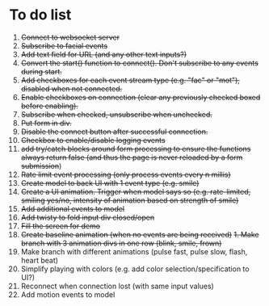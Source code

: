 # To do list
1. ~~Connect to websocket server~~
1. ~~Subscribe to facial events~~
1. ~~Add text field for URL (and any other text inputs?)~~
1. ~~Convert the start() function to connect(). Don't subscribe to any events during start.~~
1. ~~Add checkboxes for each event stream type (e.g. "fac" or "mot"), disabled when not connected.~~
1. ~~Enable checkboxes on connection (clear any previously checked boxed before enabling).~~
1. ~~Subscribe when checked, unsubscribe when unchecked.~~
1. ~~Put form in div.~~
1. ~~Disable the connect button after successful connection.~~
1. ~~Checkbox to enable/disable logging events~~
1. ~~add try/catch blocks around form processing to ensure the functions always return false (and thus the page is never reloaded by a form submission~~)
1. ~~Rate limit event processing (only process events every n millis)~~
1. ~~Create model to back UI with 1 event type (e.g. smile)~~
1. ~~Create a UI animation. Trigger when model says so (e.g. rate-limited, smiling yes/no, intensity of animation based on strength of smile)~~
1. ~~Add additional events to model~~
1. ~~Add twisty to fold input div closed/open~~
1. ~~Fill the screen for demo~~
1. ~~Create baseline animation (when no events are being received)~~
~~1. Make branch with 3 animation divs in one row (blink, smile, frown)~~
1. Make branch with different animations (pulse fast, pulse slow, flash, heart beat)
1. Simplify playing with colors (e.g. add color selection/specification to UI?)
1. Reconnect when connection lost (with same input values)
1. Add motion events to model